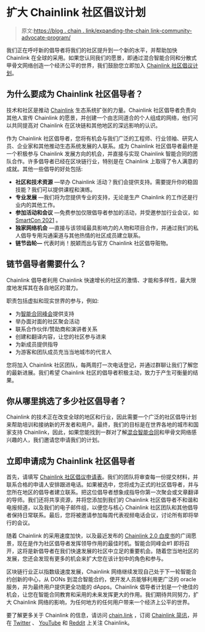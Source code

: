 # 扩大 Chainlink 社区倡议计划

> 原文:[https://blog . chain . link/expanding-the-chain link-community-advocate-program/](https://blog.chain.link/expanding-the-chainlink-community-advocate-program/)

我们正在呼吁新的倡导者将我们的社区提升到一个新的水平，并帮助加快 Chainlink 在全球的采用。如果您认同我们的愿景，即通过混合智能合同和分散式甲骨文网络创造一个经济公平的世界，我们鼓励您立即加入 [Chainlink 社区倡议计划](https://chain.link/community/advocates)。

## 为什么要成为 Chainlink 社区倡导者？

技术和社区是推动 [Chainlink](https://chain.link/) 生态系统扩张的力量。Chainlink 社区倡导者负责向其他人宣传 Chainlink 的愿景，并创建一个由志同道合的个人组成的网络，他们可以共同提高对 Chainlink 在区块链和其他地区的深远影响的认识。

作为 Chainlink 社区倡导者，您将有机会与我们广泛的工程师、行业领袖、研究人员、企业家和其他推动生态系统发展的人联系。成为 Chainlink 社区倡导者最终是一个积极参与 Chainlink 发展方向的机会，并直接与实现 Chainlink 智能合同的团队合作。许多倡导者已经在区块链行业，特别是在 Chainlink 上取得了令人满意的成就。其他一些倡导的好处包括:

*   **社区和技术资源** —举办 Chainlink 活动？我们会提供支持。需要提升你的稳固技能？我们可以提供课程和演练。
*   **专业发展** —我们将为您提供专业的支持，无论是生产 Chainlink 的工作还是行业内的其他工作。
*   **参加活动和会议** —免费参加仅限倡导者参加的活动，并受邀参加行业会议，如 [SmartCon 2021](https://www.smartcontractsummit.io/) 。
*   **独家网络机会** —直接与该领域最具影响力的人物和项目合作，并通过我们的私人倡导专用沟通渠道与其他热情的社区成员建立联系。
*   **链节齿轮—** 代表时尚！脱颖而出与官方 Chainlink 社区倡导赃物。

## 链节倡导者需要什么？

Chainlink 倡导者利用 Chainlink 快速增长的社区的激情、才能和多样性，最大限度地发挥其在各自地区的潜力。

职责包括虚拟和现实世界的参与，例如:

*   为[智能合同峰会](https://www.smartcontractsummit.io/)提供支持
*   举办面对面的社区聚会活动
*   联系合作伙伴/赞助商和演讲者关系
*   创建和翻译内容，让您的社区参与进来
*   为新成员提供指导
*   为游客和团队成员充当当地城市的代言人

您将加入 Chainlink 社区团队，每两周打一次电话登记，并通过群聊让我们了解您的最新进展。我们希望 Chainlink 社区的倡导者积极主动，致力于产生可衡量的结果。

## 你从哪里挑选了多少社区倡导者？

Chainlink 的技术正在改变全球的地区和行业，因此需要一个广泛的社区倡导计划来帮助培训和接纳新的开发者和用户。最终，我们的目标是在世界各地的城市和国家支持 Chainlink，因此，如果您能找到一群对了解[混合智能合同](https://blog.chain.link/hybrid-smart-contracts-explained/)和甲骨文网络感兴趣的人，我们邀请您申请我们的计划。

## 立即申请成为 Chainlink 社区倡导者

首先，请填写 [Chainlink 社区倡议申请表](https://chainlinkcommunity.typeform.com/to/CEqjo5)。我们的团队将审查每一份提交材料，并联系合格的申请人安排跟进电话。如果被选中，您将成为正式的社区倡导者，并与您所在地区的倡导者建立联系。把这位倡导者想象成指导你第一次聚会或文章翻译的导师。我们还将共享资源，并将您添加到我们的 Chainlink 社区倡导者不和谐和电报频道，以及我们的电子邮件组，以便您与核心 Chainlink 社区团队和其他倡导者保持日常联系。最后，您将被邀请参加每周代表视频电话会议，讨论所有即将举行的会议。

随着 Chainlink 的采用速度加快，以及最近发布的 [Chainlink 2.0 白皮书](https://chain.link/whitepaper)的广阔愿景，现在是作为社区倡导者发挥领导作用的最佳时机。智能合同峰会#1 即将召开，这将是新倡导者在我们快速发展的社区中立足的重要机会。随着您当地社区的发展，您还会发现有更多的机会来扩大您在该计划中的角色和参与。

区块链行业正以指数级速度发展，Chainlink 网络继续发现自己处于下一轮智能合约创新的中心，从 DONs 到混合智能合约，使开发人员能够利用更广泛的 oracle 服务，并为最终用户提供更全功能的 dApps。Chainlink 倡导者计划是一个绝佳的机会，让您在智能合同教育和采用的未来发挥更大的作用。我们期待共同努力，扩大 Chainlink 网络的影响，为任何地方的任何用户带来一个经济上公平的世界。

要了解更多关于 Chainlink 的信息，请访问 [chain.link](https://chain.link/) ，订阅 [Chainlink 简讯](https://chn.lk/newsletter)，并在 [Twitter](https://twitter.com/chainlink) 、 [YouTube](https://www.youtube.com/channel/UCnjkrlqaWEBSnKZQ71gdyFA) 和 [Reddit](https://www.reddit.com/r/Chainlink/) 上关注 Chainlink。
